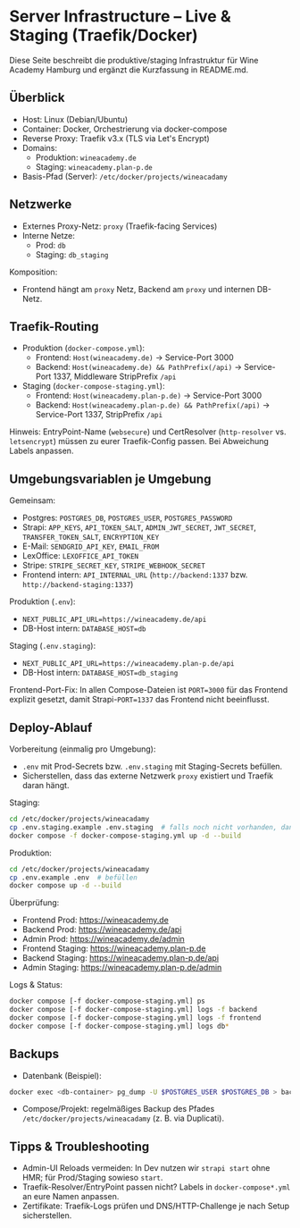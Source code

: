 # Server Infrastructure – Live & Staging (Traefik/Docker)

Diese Seite beschreibt die produktive/staging Infrastruktur für Wine Academy Hamburg und ergänzt die Kurzfassung in README.md.

## Überblick

- Host: Linux (Debian/Ubuntu)
- Container: Docker, Orchestrierung via docker-compose
- Reverse Proxy: Traefik v3.x (TLS via Let's Encrypt)
- Domains:
  - Produktion: `wineacademy.de`
  - Staging: `wineacademy.plan-p.de`
- Basis-Pfad (Server): `/etc/docker/projects/wineacadamy`

## Netzwerke

- Externes Proxy-Netz: `proxy` (Traefik-facing Services)
- Interne Netze:
  - Prod: `db`
  - Staging: `db_staging`

Komposition:
- Frontend hängt am `proxy` Netz, Backend am `proxy` und internen DB-Netz.

## Traefik-Routing

- Produktion (`docker-compose.yml`):
  - Frontend: `Host(wineacademy.de)` → Service-Port 3000
  - Backend: `Host(wineacademy.de) && PathPrefix(/api)` → Service-Port 1337, Middleware StripPrefix `/api`
- Staging (`docker-compose-staging.yml`):
  - Frontend: `Host(wineacademy.plan-p.de)` → Service-Port 3000
  - Backend: `Host(wineacademy.plan-p.de) && PathPrefix(/api)` → Service-Port 1337, StripPrefix `/api`

Hinweis: EntryPoint-Name (`websecure`) und CertResolver (`http-resolver` vs. `letsencrypt`) müssen zu eurer Traefik-Config passen. Bei Abweichung Labels anpassen.

## Umgebungsvariablen je Umgebung

Gemeinsam:
- Postgres: `POSTGRES_DB`, `POSTGRES_USER`, `POSTGRES_PASSWORD`
- Strapi: `APP_KEYS`, `API_TOKEN_SALT`, `ADMIN_JWT_SECRET`, `JWT_SECRET`, `TRANSFER_TOKEN_SALT`, `ENCRYPTION_KEY`
- E-Mail: `SENDGRID_API_KEY`, `EMAIL_FROM`
- LexOffice: `LEXOFFICE_API_TOKEN`
- Stripe: `STRIPE_SECRET_KEY`, `STRIPE_WEBHOOK_SECRET`
- Frontend intern: `API_INTERNAL_URL` (`http://backend:1337` bzw. `http://backend-staging:1337`)

Produktion (`.env`):
- `NEXT_PUBLIC_API_URL=https://wineacademy.de/api`
- DB-Host intern: `DATABASE_HOST=db`

Staging (`.env.staging`):
- `NEXT_PUBLIC_API_URL=https://wineacademy.plan-p.de/api`
- DB-Host intern: `DATABASE_HOST=db_staging`

Frontend-Port-Fix: In allen Compose-Dateien ist `PORT=3000` für das Frontend explizit gesetzt, damit Strapi-`PORT=1337` das Frontend nicht beeinflusst.

## Deploy-Ablauf

Vorbereitung (einmalig pro Umgebung):
- `.env` mit Prod-Secrets bzw. `.env.staging` mit Staging-Secrets befüllen.
- Sicherstellen, dass das externe Netzwerk `proxy` existiert und Traefik daran hängt.

Staging:
```bash
cd /etc/docker/projects/wineacadamy
cp .env.staging.example .env.staging  # falls noch nicht vorhanden, dann befüllen
docker compose -f docker-compose-staging.yml up -d --build
```

Produktion:
```bash
cd /etc/docker/projects/wineacadamy
cp .env.example .env  # befüllen
docker compose up -d --build
```

Überprüfung:
- Frontend Prod: https://wineacademy.de
- Backend Prod: https://wineacademy.de/api
- Admin Prod: https://wineacademy.de/admin
- Frontend Staging: https://wineacademy.plan-p.de
- Backend Staging: https://wineacademy.plan-p.de/api
- Admin Staging: https://wineacademy.plan-p.de/admin

Logs & Status:
```bash
docker compose [-f docker-compose-staging.yml] ps
docker compose [-f docker-compose-staging.yml] logs -f backend
docker compose [-f docker-compose-staging.yml] logs -f frontend
docker compose [-f docker-compose-staging.yml] logs db*
```

## Backups

- Datenbank (Beispiel):
```bash
docker exec <db-container> pg_dump -U $POSTGRES_USER $POSTGRES_DB > backup.sql
```
- Compose/Projekt: regelmäßiges Backup des Pfades `/etc/docker/projects/wineacadamy` (z. B. via Duplicati).

## Tipps & Troubleshooting

- Admin-UI Reloads vermeiden: In Dev nutzen wir `strapi start` ohne HMR; für Prod/Staging sowieso `start`.
- Traefik-Resolver/EntryPoint passen nicht? Labels in `docker-compose*.yml` an eure Namen anpassen.
- Zertifikate: Traefik-Logs prüfen und DNS/HTTP-Challenge je nach Setup sicherstellen.
